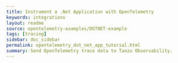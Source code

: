 ```yaml
---
title: Instrument a .Net Application with OpenTelemetry
keywords: integrations
layout: readme
source: opentelemetry-examples/DOTNET-example
tags: [tracing]
sidebar: doc_sidebar
permalink: opentelemetry_dot_net_app_tutorial.html
summary: Send OpenTelemetry trace data to Tanzu Observability. 
--- 
```

